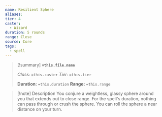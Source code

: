 ```yaml
---
name: Resilient Sphere
aliases: 
tier: 4
caster:
  - Wizard
duration: 5 rounds
range: Close
source: Core
tags:
  - spell
---
```


> [!summary] **`=this.file.name`**
> 
> *Class:* `=this.caster`
> *Tier:* `=this.tier`
> 
> **Duration:** `=this.duration`
> **Range:** `=this.range`

>[!note] Description
> You conjure a weightless, glassy sphere around you that extends out to close range. For the spell's duration, nothing can pass through or crush the sphere. You can roll the sphere a near distance on your turn.